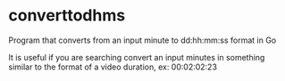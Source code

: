 # converttodhms
Program that converts from an input minute to dd:hh:mm:ss format in Go

It is useful if you are searching convert an input minutes in something similar to the format of a video duration, ex:
00:02:02:23